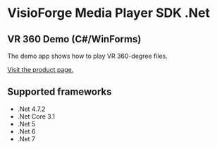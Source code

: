 ﻿# VisioForge Media Player SDK .Net

## VR 360 Demo (C#/WinForms)

The demo app shows how to play VR 360-degree files.

[Visit the product page.](https://www.visioforge.com/media-player-sdk-net)

## Supported frameworks

* .Net 4.7.2
* .Net Core 3.1
* .Net 5
* .Net 6
* .Net 7